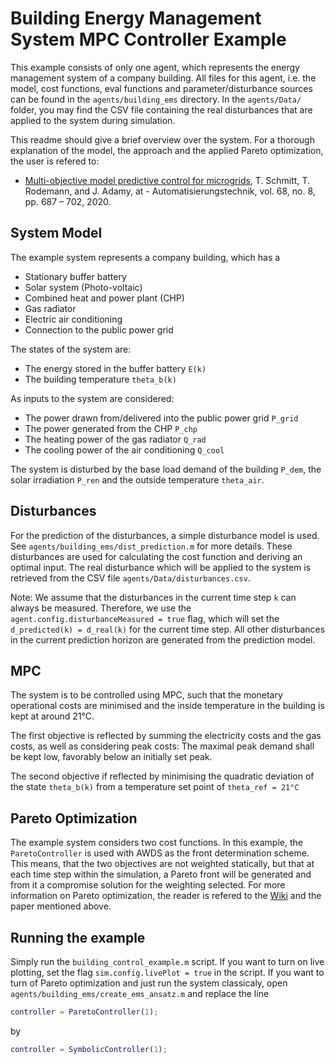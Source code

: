 # Building Energy Management System MPC Controller Example

This example consists of only one agent, which represents the energy management system of a company building.
All files for this agent, i.e. the model, cost functions, eval functions and parameter/disturbance sources can be found in the `agents/building_ems` directory.
In the `agents/Data/` folder, you may find the CSV file containing the real disturbances that are applied to the system during simulation.

This readme should give a brief overview over the system. For a thorough explanation of the model, the approach and the applied Pareto optimization, the user is refered to:

* [Multi-objective model
predictive control for microgrids](https://www.honda-ri.de/pubs/pdf/4361.pdf), T. Schmitt, T. Rodemann, and J. Adamy, at - Automatisierungstechnik,
vol. 68, no. 8, pp. 687 – 702, 2020.

## System Model
The example system represents a company building, which has a
* Stationary buffer battery
* Solar system (Photo-voltaic)
* Combined heat and power plant (CHP)
* Gas radiator
* Electric air conditioning
* Connection to the public power grid

The states of the system are:
- The energy stored in the buffer battery `E(k)`
- The building temperature `theta_b(k)`

As inputs to the system are considered:
- The power drawn from/delivered into the public power grid `P_grid`
- The power generated from the CHP `P_chp`
- The heating power of the gas radiator `Q_rad`
- The cooling power of the air conditioning `Q_cool`

The system is disturbed by the base load demand of the building `P_dem`, the solar irradiation `P_ren` and the outside temperature `theta_air`.

## Disturbances
For the prediction of the disturbances, a simple disturbance model is used. See `agents/building_ems/dist_prediction.m` for more details. These disturbances are used for calculating the cost function and deriving an optimal input. The real disturbance which will be applied to the system is retrieved from the CSV file `agents/Data/disturbances.csv`.

Note: We assume that the disturbances in the current time step `k` can always be measured. Therefore, we use the `agent.config.disturbanceMeasured = true` flag, which will set the `d_predicted(k) = d_real(k)` for the current time step. All other disturbances in the current prediction horizon are generated from the prediction model.

## MPC
The system is to be controlled using MPC, such that the monetary operational costs are minimised and the inside temperature in the building is kept at around 21°C.

The first objective is reflected by summing the electricity costs and the gas costs, as well as considering peak costs: The maximal peak demand shall be kept low, favorably below an initially set peak.

The second objective if reflected by minimising the quadratic deviation of the state `theta_b(k)` from a temperature set point of `theta_ref = 21°C`

## Pareto Optimization
The example system considers two cost functions. In this example, the `ParetoController` is used with AWDS as the front determination scheme. This means, that the two objectives are not weighted statically, but that at each time step within the simulation, a Pareto front will be generated and from it a compromise solution for the weighting selected. For more information on Pareto optimization, the reader is refered to the [Wiki](https://github.com/teamparodis/parodis/wiki) and the paper mentioned above.

## Running the example
Simply run the `building_control_example.m` script. If you want to turn on live plotting, set the flag `sim.config.livePlot = true` in the script. If you want to turn of Pareto optimization and just run the system classicaly, open `agents/building_ems/create_ems_ansatz.m` and replace the line
```matlab
controller = ParetoController(1);
```
by
```matlab
controller = SymbolicController(1);
```
